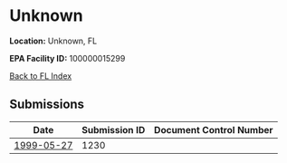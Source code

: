 # Unknown

**Location:** Unknown, FL

**EPA Facility ID:** 100000015299

[Back to FL Index](../../index.md)

## Submissions

| Date | Submission ID | Document Control Number |
|------|--------------|-------------------------|
| [1999-05-27](submissions/1230.md) | 1230 |  |
